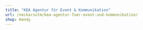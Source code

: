 ```yaml
---
title: "KEA Agentur für Event & Kommunikation"
url: /neckarsulm/kea-agentur-fuer-event-und-kommunikation/
shop: Handy
---
```

